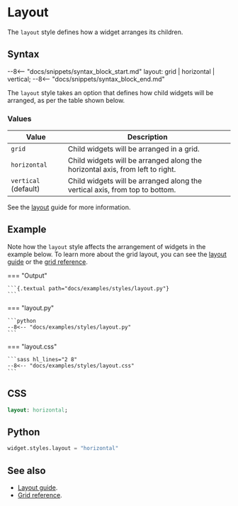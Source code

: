 # Layout

The `layout` style defines how a widget arranges its children.

## Syntax

--8<-- "docs/snippets/syntax_block_start.md"
layout: grid | horizontal | vertical;
--8<-- "docs/snippets/syntax_block_end.md"

The `layout` style takes an option that defines how child widgets will be arranged, as per the table shown below.

### Values

| Value                | Description                                                                   |
| -------------------- | ----------------------------------------------------------------------------- |
| `grid`               | Child widgets will be arranged in a grid.                                     |
| `horizontal`         | Child widgets will be arranged along the horizontal axis, from left to right. |
| `vertical` (default) | Child widgets will be arranged along the vertical axis, from top to bottom.   |

See the [layout](../guide/layout.md) guide for more information.

## Example

Note how the `layout` style affects the arrangement of widgets in the example below.
To learn more about the grid layout, you can see the [layout guide](../guide/layout.md) or the [grid reference](../grid).

=== "Output"

    ```{.textual path="docs/examples/styles/layout.py"}
    ```

=== "layout.py"

    ```python
    --8<-- "docs/examples/styles/layout.py"
    ```

=== "layout.css"

    ```sass hl_lines="2 8"
    --8<-- "docs/examples/styles/layout.css"
    ```

## CSS

```sass
layout: horizontal;
```

## Python

```python
widget.styles.layout = "horizontal"
```

## See also

 - [Layout guide](../guide/layout.md).
 - [Grid reference](./grid/index.md).
